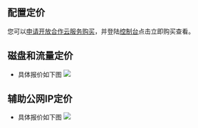 ## 配置定价

您可以[申请开放合作云服务购买](http://tce.fsphere.cn/act/apply/overseas)，并登陆[控制台](http://console.tce.fsphere.cn/ovm/overview)点击立即购买查看。

## 磁盘和流量定价
- 具体报价如下图
![](http://imgcache.tce.fsphere.cn/static/mc.qcloudimg.com/static/img/4fd0f0bbc92a0bc790a14ab8b6b5b5fa/image.png)

## 辅助公网IP定价
- 具体报价如下图
![](http://imgcache.tce.fsphere.cn/static/mc.qcloudimg.com/static/img/02168c206b10655b960e614824381378/image.png)
